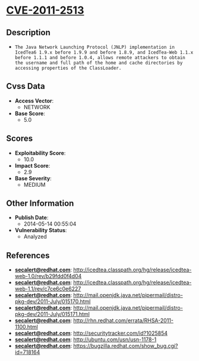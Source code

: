 
# [CVE-2011-2513](https://cve.mitre.org/cgi-bin/cvename.cgi?name=CVE-2011-2513)

## Description

- `The Java Network Launching Protocol (JNLP) implementation in IcedTea6 1.9.x before 1.9.9 and before 1.8.9, and IcedTea-Web 1.1.x before 1.1.1 and before 1.0.4, allows remote attackers to obtain the username and full path of the home and cache directories by accessing properties of the ClassLoader.`

## Cvss Data

- **Access Vector**:
  - NETWORK
- **Base Score**:
  - 5.0

## Scores

- **Exploitability Score**:
  - 10.0
- **Impact Score**:
  - 2.9
- **Base Severity**:
  - MEDIUM

## Other Information

- **Publish Date**:
  - 2014-05-14 00:55:04
- **Vulnerability Status**:
  - Analyzed

## References

- **secalert@redhat.com**: http://icedtea.classpath.org/hg/release/icedtea-web-1.0/rev/b29fdd0f4d04
- **secalert@redhat.com**: http://icedtea.classpath.org/hg/release/icedtea-web-1.1/rev/c7ce6c0e6227
- **secalert@redhat.com**: http://mail.openjdk.java.net/pipermail/distro-pkg-dev/2011-July/015170.html
- **secalert@redhat.com**: http://mail.openjdk.java.net/pipermail/distro-pkg-dev/2011-July/015171.html
- **secalert@redhat.com**: http://rhn.redhat.com/errata/RHSA-2011-1100.html
- **secalert@redhat.com**: http://securitytracker.com/id?1025854
- **secalert@redhat.com**: http://ubuntu.com/usn/usn-1178-1
- **secalert@redhat.com**: https://bugzilla.redhat.com/show_bug.cgi?id=718164
